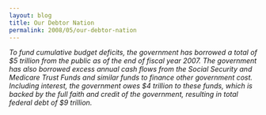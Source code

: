```yaml
---
layout: blog
title: Our Debtor Nation
permalink: 2008/05/our-debtor-nation
---
```


<p><i>To fund cumulative budget deficits, the government has borrowed a total of $5 trillion from the public as of the end of fiscal year 2007. The government has also borrowed excess annual cash flows from the Social Security and Medicare Trust Funds and similar funds to finance other government cost. Including interest, the government owes $4 trillion to these funds, which is backed by the full faith and credit of the government, resulting in total federal debt of $9 trillion.</i><br />
